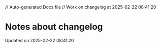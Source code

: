 // Auto-generated Docs file
// Work on changelog at 2025-02-22 08:41:20
# Notes about changelog
Updated on 2025-02-22 08:41:20
